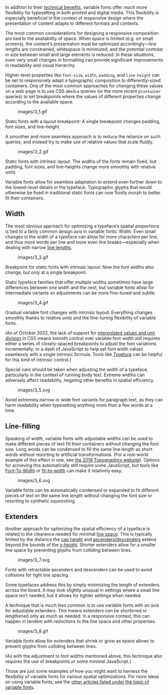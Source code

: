 In addition to their [technical benefits](/lesson/web_font_comparisons_variable_vs_static), variable fonts offer much more flexibility for typesetting in both printed and digital media. This flexibility is especially beneficial in the context of responsive design where the presentation of content adapts to different formats and contexts.

The most common considerations for designing a responsive composition are tied to the availability of space. When space is limited (e.g. on small screens), the content’s presentation must be optimized accordingly—line lengths are constrained, whitespace is minimized, and the potential contrast in size between small and large elements is reduced. In these situations, even very small changes in formatting can provide significant improvements in readability and visual hierarchy.

Higher-level properties like `font-size`, `width`, `padding`, and `line-height` can be set to responsively adapt a typographic composition to differently-sized containers. One of the most common approaches for changing these values on a web page is to use CSS `@media` queries (or the more recent `@container` queries) to set breakpoints where the values of different properties change according to the available space.

<figure>

images/3_1.gif

</figure>
<figcaption>Static fonts with a layout breakpoint: A single breakpoint changes padding, font sizes, and line-height.</figcaption>

A smoother and more seamless approach is to reduce the reliance on such queries, and instead try to make use of relative values that scale fluidly.

<figure>

images/3_2.gif

</figure>
<figcaption>Static fonts with intrinsic layout: The widths of the fonts remain fixed, but padding, font sizes, and line-heights change more smoothly with relative units.</figcaption>

Variable fonts allow for seamless adaptation to extend even further down to the lowest-level details in the typeface. Typographic glyphs that would otherwise be fixed in traditional static fonts can now fluidly morph to better fit their containers.

## Width

The most obvious approach for optimizing a typeface’s spatial proportions is tied to a fairly common design axis in variable fonts: Width. Even small changes in the width of a typeface can allow for more characters per line, and thus more words per line and more even line breaks—especially when dealing with narrow [line lengths](/glossary/measure_line_length).

<figure>

images/3_3.gif

</figure>
<figcaption>Breakpoint for static fonts with intrinsic layout: Now the font widths also change, but only at a single breakpoint.</figcaption>

Static typeface families that offer multiple widths sometimes have large differences between one width and the next, but variable fonts allow for intermediate variants so adjustments can be more fine-tuned and subtle.

<figure>

images/3_4.gif

</figure>
<figcaption>Gradual variable font changes with intrinsic layout: Everything changes smoothly thanks to relative units and the fine-tuning flexibility of variable fonts.</figcaption>

(As of October 2022, the lack of support for [interpolated values and unit division](https://css.oddbird.net/rwd/interpolation/) in CSS means smooth control over variable font width still requires either a series of closely-spaced breakpoints to adjust the font variations incrementally, or a dash of JavaScript to help set font width values seamlessly with a single intrinsic formula. Tools like [Typetura](https://typetura.com) can be helpful for this kind of intrinsic control.)

Special care should be taken when adjusting the width of a typeface, particularly in the context of running body text. Extreme widths can adversely affect readability, negating other benefits in spatial efficiency.

<figure>

images/3_5.svg

</figure>
<figcaption>Avoid extremely narrow or wide font variants for paragraph text, as they can harm readability when typesetting anything more than a few words at a time.</figcaption>

## Line-filling

Speaking of width, variable fonts with adjustable widths can be used to make different pieces of text fill their containers without changing the font size. Long words can be condensed to fill the same line length as short words without resorting to artificial transformations. (For a real-world example of this effect in use, see [the 2019 Typographics website](https://2019.typographics.com)). Options for achieving this automatically still require some JavaScript, but tools like [Font-To-Width](http://font-to-width.com) or [fit-to-width](https://github.com/Lorp/fit-to-width) can make it relatively easy.

<figure>

images/3_6.svg

</figure>
<figcaption>Variable fonts can be automatically condensed or expanded to fit different pieces of text on the same line length without changing the font size or resorting to synthetic squooshing.</figcaption>

## Extenders

Another approach for optimizing the spatial efficiency of a typeface is related to the clearance needed for minimal [line space](/glossary/line_height_leading). This is typically limited by the distance the [cap height](/glossary/cap_height) and [ascenders/descenders](/glossary/ascenders_descenders) extend beyond the bounds of the [x-height](/glossary/x_height). Shorter extenders allow for a smaller line space by preventing glyphs from colliding between lines.

<figure>

images/3_7.svg

</figure>
<figcaption>Fonts with retractable ascenders and descenders can be used to avoid collisions for tight line spacing.</figcaption>

Some typefaces address this by simply minimizing the length of extenders across the board. It may look slightly unusual in settings where a small line space isn’t needed, but it allows for tighter settings when needed.

A technique that is much less common is to use variable fonts with an axis for adjustable extenders. This means extenders can be shortened or lengthened only as much as needed. In a responsive context, this can happen in tandem with reductions to the line space and other properties.

<figure>

images/3_8.gif

</figure>
<figcaption>Variable fonts allow for extenders that shrink or grow as space allows to prevent glyphs from colliding between lines.</figcaption>

(As with the adjustment to font widths mentioned above, this technique also requires the use of breakpoints or some minimal JavaScript.)

Those are just some examples of how you might want to harness the flexibility of variable fonts for various spatial optimizations. For more ideas on using variable fonts, see the [other articles listed under the topic of variable fonts](https://fonts.google.com/knowledge/topics/variable_fonts).
